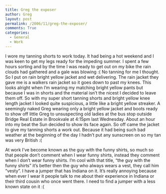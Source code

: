 ```yaml
---
title: Greg the exposer
author: Greg
layout: post
permalink: /2006/11/greg-the-exposer/
comments: True
categories:
  - General
  - Work
---
```

I wore my tanning shorts to work today. It had being a hot weekend and I was keen to get my legs ready for the impeding summer. I spent a few hours sorting and by the time I was ready to get out on my bike the rain clouds had gathered and a gale was blowing :( No tanning for me I thought. So I put on rain bright yellow jacket and wet delivering. The rain jacket they gave me is a walkers rain jacket so it goes down to past my knees. This looks alright when I’m wearing my matching bright yellow pants but because I was in shorts and the material isn’t the nicest I decided to leave them off. So with my super short tanning shorts and bright yellow knee length jacket I looked quite suspicious, a little like a bright yellow streaker. A seemingly naked Greg wearing only a bright yellow jacket and boots ready to show off little Greg to unsuspecting old ladies at the bus stop outside Bridge Real Estate in Brookvale at 4:15pm last Wednesday. About an hour into my beat the Sun decided to show its face again. So off came the jacket to give my tanning shorts a work out. Because it had being such bad weather at the beginning of the day I hadn’t put any sunscreen on so my tan was very British :(

At work I’ve become known as the guy with the funny shirts, so much so that people don’t comment when I wear funny shirts, instead they comment when I don’t wear funny shirts. I’m cool with that title, “the guy with the funny shirts” it’s better then the guy who always wears a vest, they call him “vesty”. I have a jumper that has Indiana on it. It’s really annoying because when ever I wear it people talk to me about their experience in Indiana or their third cousin who once went there. I need to find a jumper with a less known state on it :(